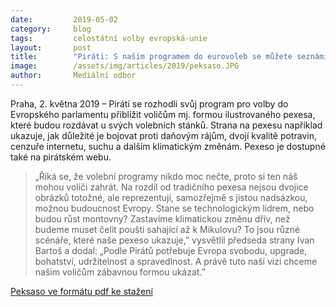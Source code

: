 ```yaml
---
date:         2019-05-02
category:     blog
tags:         celostátní volby evropská-unie
layout:       post
title:        "Piráti: S naším programem do eurovoleb se můžete seznámit i díky hře pexeso"
image:        /assets/img/articles/2019/peksaso.JPG
author:       Mediální odbor
---
```


Praha, 2. května 2019 – Piráti se rozhodli svůj program pro volby do Evropského parlamentu přiblížit voličům mj. formou ilustrovaného pexesa, které budou rozdávat u svých volebních stánků. Strana na pexesu například ukazuje, jak důležité je bojovat proti daňovým rájům, dvojí kvalitě potravin, cenzuře internetu, suchu a dalším klimatickým změnám. Pexeso je dostupné také na pirátském webu.

> „Říká se, že volební programy nikdo moc nečte, proto si ten náš mohou voliči zahrát. Na rozdíl od tradičního pexesa nejsou dvojice obrázků totožné, ale reprezentují, samozřejmě s jistou nadsázkou, možnou budoucnost Evropy. Stane se technologickým lídrem, nebo budou růst montovny? Zastavíme klimatickou změnu dřív, než budeme muset čelit poušti sahající až k Mikulovu? To jsou různé scénáře, které naše pexeso ukazuje,” vysvětlil předseda strany Ivan Bartoš a dodal: „Podle Pirátů potřebuje Evropa svobodu, upgrade, bohatství, udržitelnost a spravedlnost. A právě tuto naší vizi chceme našim voličům zábavnou formou ukázat.”

[Peksaso ve formátu pdf ke stažení](http://www.pirati.cz/assets/pdf/pirati-peksaso.pdf)
